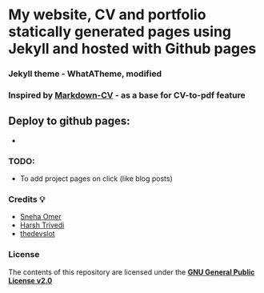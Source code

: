 # My website, CV and portfolio statically generated pages using Jekyll and hosted with Github pages
### Jekyll theme - WhatATheme, modified
### Inspired by [Markdown-CV](https://github.com/elipapa/markdown-cv) - as a base for CV-to-pdf feature

## Deploy to github pages:
- 

### TODO:
- To add project pages on click (like blog posts)

### Credits :bulb:
* [Sneha Omer](http://sassyecoder.github.io/)
* [Harsh Trivedi](http://harsh98trivedi.github.io/)
* [thedevslot](https://github.com/thedevslot/WhatATheme)


### License
The contents of this repository are licensed under the [**GNU General Public License v2.0**](LICENSE)
